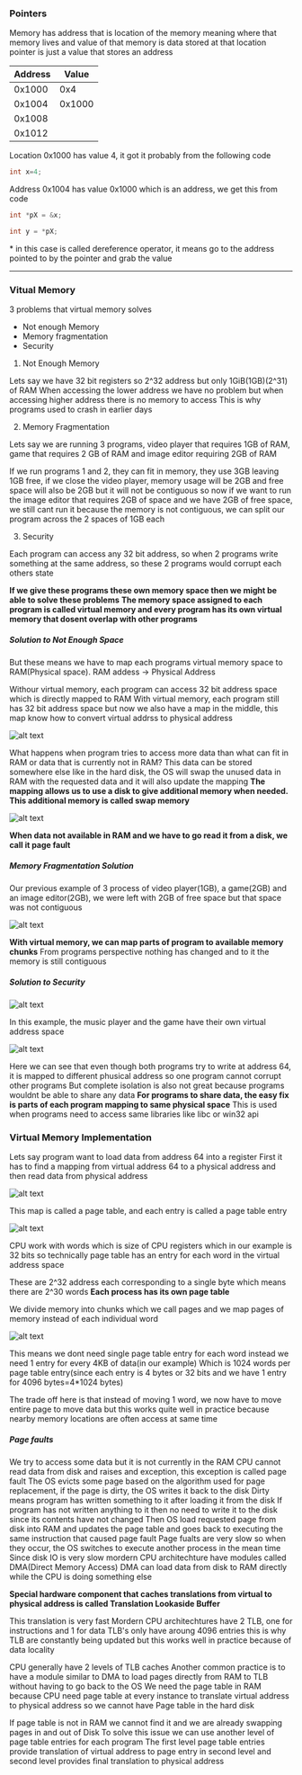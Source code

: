 ### Pointers 

Memory has address that is location of the memory meaning where that memory lives and value of
that memory is data stored at that location
pointer is just a value that stores an address

|Address|Value|
|---|---|
|0x1000|0x4|
|0x1004|0x1000|
|0x1008||
|0x1012||

Location 0x1000 has value 4, it got it probably from the following code

```c
int x=4;
```
Address 0x1004 has value 0x1000 which is an address, we get this from code

```c
int *pX = &x;
```

```c
int y = *pX;
```

\* in this case is called dereference operator, it means go to the address pointed to by the pointer and grab the value

---

### Vitual Memory

3 problems that virtual memory solves

- Not enough Memory
- Memory fragmentation
- Security

1) Not Enough Memory

Lets say we have 32 bit registers so 2^32 address but only 1GiB(1GB)(2^31) of RAM
When accessing the lower address we have no problem but when accessing higher address there is no memory to access
This is why programs used to crash in earlier days

2) Memory Fragmentation

Lets say we are running 3 programs, video player that requires 1GB of RAM, game that requires 2 GB of RAM and image editor requiring 2GB of RAM

If we run programs 1 and 2, they can fit in memory, they use 3GB leaving 1GB free, if we close the video player, memory usage will be 2GB and free space will also be 2GB but it will not be contiguous so now if we want to run the image editor that requires 2GB of space and we have 2GB of free space, we still cant run it because the memory is not contiguous, we can split our program across the 2 spaces of 1GB each

3) Security

Each program can access any 32 bit address, so when 2 programs write something at the same address, so these 2 programs would corrupt each others state

**If we give these programs these own memory space then we might be able to solve these problems**
**The memory space assigned to each program is called virtual memory and every program has its own virtual memory that dosent overlap with other programs**

##### Solution to Not Enough Space

But these means we have to map each programs virtual memory space to RAM(Physical space).
RAM addess -> Physical Address

Withour virtual memory, each program can access 32 bit address space which is directly mapped to RAM
With virtual memory, each program still has 32 bit address space but now we also have a map in the middle, this map know how to convert virtual addrss to physical address

![alt text](Attachments/image.png)

What happens when program tries to access more data than what can fit in RAM or data that is currently not in RAM?
This data can be stored somewhere else like in the hard disk, the OS will swap the unused data in RAM with the requested data and it will also update the mapping
**The mapping allows us to use a disk to give additional memory when needed. This additional memory is called swap memory**

![alt text](Attachments/image1.png)

**When data not available in RAM and we have to go read it from a disk, we call it page fault**

##### Memory Fragmentation Solution 

Our previous example of 3 process of video player(1GB), a game(2GB) and an image editor(2GB), we were left with 2GB of free space but that space was not contiguous

![alt text](Attachments/image2.png)

**With virtual memory, we can map parts of program to available memory chunks**
From programs perspective nothing has changed and to it the memory is still contiguous

##### Solution to Security

![alt text](Attachments/image3.png)

In this example, the music player and the game have their own virtual address space

![alt text](Attachments/image4.png)

Here we can see that even though both programs try to write at address 64, it is mapped to different phusical address so one program cannot corrupt other programs
But complete isolation is also not great because programs wouldnt be able to share any data
**For programs to share data, the easy fix is parts of each program mapping to same physical space**
This is used when programs need to access same libraries like libc or win32 api

### Virtual Memory Implementation

Lets say program want to load data from address 64 into a register
First it has to find a mapping from virtual address 64 to a physical address and then read data from physical address

![alt text](Attachments/image5.png)

This map is called a page table, and each entry is called a page table entry

![alt text](Attachments/image6.png)

CPU work with words which is size of CPU registers which in our example is 32 bits so technically page table has an entry for each word in the virtual address space

These are 2^32 address each corresponding to a single byte which means there are 2^30 words
**Each process has its own page table**

We divide memory into chunks which we call pages and we map pages of memory instead of each individual word

![alt text](Attachments/image7.png)

This means we dont need single page table entry for each word instead we need 1 entry for every 4KB of data(in our example)
Which is 1024 words per page table entry(since each entry is 4 bytes or 32 bits and we have 1 entry for 4096 bytes=4*1024 bytes)

The trade off here is that instead of moving 1 word, we now have to move entire page to move data but this works quite well in practice because nearby memory locations are often access at same time


##### Page faults

We try to access some data but it is not currently in the RAM
CPU cannot read data from disk and raises and exception, this exception is called page fault
The OS evicts some page based on the algorithm used for page replacement, if the page is dirty, the OS writes it back to the disk
Dirty means program has written something to it after loading it from the disk
If program has not written anything to it then no need to write it to the disk since its contents have not changed
Then OS load requested page from disk into RAM and updates the page table and goes back to executing the same instruction that caused page fault
Page fualts are very slow so when they occur, the OS switches to execute another process in the mean time
Since disk IO is very slow mordern CPU architechture have modules called DMA(Direct Memory Access)
DMA can load data from disk to RAM directly while the CPU is doing something else

**Special hardware component that caches translations from virtual to physical address is called Translation Lookaside Buffer**

This translation is very fast
Mordern CPU architechtures have 2 TLB, one for instructions and 1 for data
TLB's only have aroung 4096 entries this is why TLB are constantly being updated but this works well in practice because of data locality

CPU generally have 2 levels of TLB caches
Another common practice is to have a module similar to DMA to load pages directly from RAM to TLB without having to go back to the OS
We need the page table in RAM because CPU need page table at every instance to translate virtual address to physical address so we cannot have Page table in the hard disk

If page table is not in RAM we cannot find it and we are already swapping pages in and out of Disk
To solve this issue we can use another level of page table entries for each program
The first level page table entries provide translation of virtual address to page entry in second level and second level provides final translation to physical address

